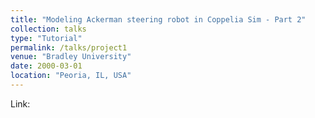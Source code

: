 ```yaml
---
title: "Modeling Ackerman steering robot in Coppelia Sim - Part 2"
collection: talks
type: "Tutorial"
permalink: /talks/project1
venue: "Bradley University"
date: 2000-03-01
location: "Peoria, IL, USA"
---
```


Link:


